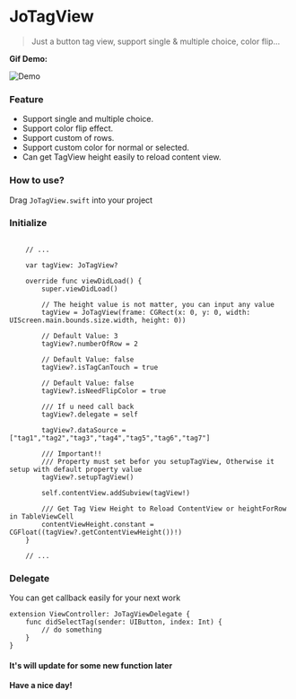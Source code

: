 # JoTagView

> Just a button tag view, support single &amp; multiple choice, color flip...

**Gif Demo:**

![Demo](https://github.com/ZX-ZhouXiao/MarkDown-Photos/blob/master/JoTagView.gif)


### Feature

- Support single and multiple choice.
- Support color flip effect.
- Support custom of rows.
- Support custom color for normal or selected.
- Can get TagView height easily to reload content view.

### How to use?

Drag `JoTagView.swift` into your project

### Initialize


```

    // ...

    var tagView: JoTagView?

    override func viewDidLoad() {
        super.viewDidLoad()
        
        // The height value is not matter, you can input any value
        tagView = JoTagView(frame: CGRect(x: 0, y: 0, width: UIScreen.main.bounds.size.width, height: 0))
        
        // Default Value: 3
        tagView?.numberOfRow = 2
        
        // Default Value: false
        tagView?.isTagCanTouch = true
        
        // Default Value: false
        tagView?.isNeedFlipColor = true
        
        /// If u need call back
        tagView?.delegate = self
        
        tagView?.dataSource = ["tag1","tag2","tag3","tag4","tag5","tag6","tag7"]
        
        /// Important!!
        /// Property must set befor you setupTagView, Otherwise it setup with default property value
        tagView?.setupTagView()
        
        self.contentView.addSubview(tagView!)
        
        /// Get Tag View Height to Reload ContentView or heightForRow in TableViewCell
        contentViewHeight.constant = CGFloat((tagView?.getContentViewHeight())!)        
    }
    
    // ...
```

### Delegate

You can get callback easily for your next work

```
extension ViewController: JoTagViewDelegate {
    func didSelectTag(sender: UIButton, index: Int) {
        // do something
    }
}
```

#### It's will update for some new function later

**Have a nice day!**

